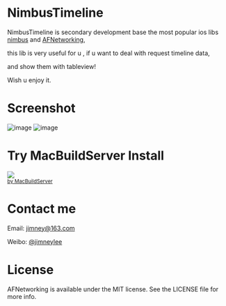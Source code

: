 NimbusTimeline
==============

NimbusTimeline is secondary development base the most popular ios libs [nimbus](https://github.com/jverkoey/nimbus) and [AFNetworking](https://github.com/AFNetworking/AFNetworking), 

this lib is very useful for u , if u want to deal with request timeline data,

and show them with tableview!

Wish u enjoy it.

Screenshot
===============

![image](https://github.com/jimneylee/NimbusTimeline/blob/master/NimbusTimelineDemo/Screenshot/screenshot.jpg)
![image](https://github.com/jimneylee/NimbusTimeline/blob/master/NimbusTimelineDemo/Screenshot/screenshot.png)

Try MacBuildServer Install
===============
<!-- MacBuildServer Install Button -->
<div class="macbuildserver-block">
    <a class="macbuildserver-button" href="http://macbuildserver.com/project/github/build/?xcode_project=ContactListSortDemo.xcodeproj&amp;target=ContactListSortDemo&amp;repo_url=git%3A%2F%2Fgithub.com%2Fjimneylee%2FContactListSort.git&amp;build_conf=Release" target="_blank"><img src="http://com.macbuildserver.github.s3-website-us-east-1.amazonaws.com/button_up.png"/></a><br/><sup><a href="http://macbuildserver.com/" target="_blank">by MacBuildServer</a></sup>
</div>
<!-- MacBuildServer Install Button -->

Contact me
===============

Email: jimney@163.com 

Weibo: [@jimneylee](http://weibo.com/u/1831553040)

License
==============

AFNetworking is available under the MIT license. See the LICENSE file for more info.